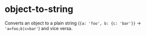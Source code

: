 # object-to-string

Converts an object to a plain string (`{a: 'foo', b: {c: 'bar'}}` -> `'a=foo;b|c=bar'`) and vice versa.
